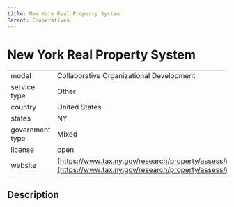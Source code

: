 ```yaml
---
title: New York Real Property System
Parent: Cooperatives
---
```


# New York Real Property System

|                   |                                          |
|:------------------|:-----------------------------------------|
| model             | Collaborative Organizational Development
| service type      | Other
| country           | United States
| states            | NY
| government type   | Mixed
| license           | open
| website           | [https://www.tax.ny.gov/research/property/assess/rps/index.htm](https://www.tax.ny.gov/research/property/assess/rps/index.htm)

## Description
